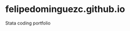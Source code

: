 # felipedominguezc.github.io
Stata coding portfolio

<script src="https://gist.github.com/felipedominguezc/b188c72538a13c12dadb1064e8a8ba2e.js"></script>
